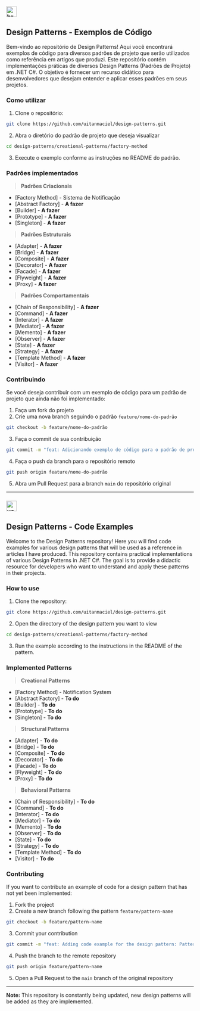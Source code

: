 ﻿### <img width="28" height="28" src="https://img.icons8.com/color/48/brazil-circular.png" alt="brazil-circular"/>
## Design Patterns - Exemplos de Código

Bem-vindo ao repositório de Design Patterns! Aqui você encontrará exemplos de código para diversos padrões de projeto que serão utilizados como referência em artigos que produzi.
Este repositório contém implementações práticas de diversos Design Patterns (Padrões de Projeto) em .NET C#. O objetivo é fornecer um recurso didático para desenvolvedores que desejam entender e aplicar esses padrões em seus projetos.


### Como utilizar

1. Clone o repositório:
```bash
git clone https://github.com/uitanmaciel/design-patterns.git
```
2. Abra o diretório do padrão de projeto que deseja visualizar
```bash
cd design-patterns/creational-patterns/factory-method
```
3. Execute o exemplo conforme as instruções no README do padrão.


### Padrões implementados

> **Padrões Criacionais**

- [Factory Method] - Sistema de Notificação
- [Abstract Factory] - **A fazer**
- [Builder] - **A fazer**
- [Prototype] - **A fazer**
- [Singleton] - **A fazer**

> **Padrões Estruturais**

- [Adapter] - **A fazer**
- [Bridge] - **A fazer**
- [Composite] - **A fazer**
- [Decorator] - **A fazer**
- [Facade] - **A fazer**
- [Flyweight] - **A fazer**
- [Proxy] - **A fazer**

> **Padrões Comportamentais**

- [Chain of Responsibility] - **A fazer**
- [Command] - **A fazer**
- [Interator] - **A fazer**
- [Mediator] - **A fazer**
- [Memento] - **A fazer**
- [Observer] - **A fazer**
- [State] - **A fazer**
- [Strategy] - **A fazer**
- [Template Method] - **A fazer**
- [Visitor] - **A fazer**

### Contribuindo

Se você deseja contribuir com um exemplo de código para um padrão de projeto que ainda não foi implementado:
1. Faça um fork do projeto
2. Crie uma nova branch seguindo o padrão `feature/nome-do-padrão`
```bash
git checkout -b feature/nome-do-padrão
```
3. Faça o commit de sua contribuição
```bash
git commit -m "feat: Adicionando exemplo de código para o padrão de projeto: Nome do Padrão" 
```
4. Faça o push da branch para o repositório remoto
```bash
git push origin feature/nome-do-padrão 
```
5. Abra um Pull Request para a branch `main` do repositório original

---

### <img width="28" height="28" src="https://img.icons8.com/officexs/16/usa.png" alt="usa"/>
## Design Patterns - Code Examples

Welcome to the Design Patterns repository! Here you will find code examples for various design patterns that will be used as a reference in articles I have produced. This repository contains practical implementations of various Design Patterns in .NET C#. 
The goal is to provide a didactic resource for developers who want to understand and apply these patterns in their projects.

### How to use

1. Clone the repository:
```bash
git clone https://github.com/uitanmaciel/design-patterns.git
```
2. Open the directory of the design pattern you want to view
```bash
cd design-patterns/creational-patterns/factory-method 
```
3. Run the example according to the instructions in the README of the pattern.

### Implemented Patterns

> **Creational Patterns**
 
- [Factory Method] - Notification System
- [Abstract Factory] - **To do**
- [Builder] - **To do**
- [Prototype] - **To do**
- [Singleton] - **To do**

> **Structural Patterns**

- [Adapter] - **To do**
- [Bridge] - **To do**
- [Composite] - **To do**
- [Decorator] - **To do**
- [Facade] - **To do**
- [Flyweight] - **To do**
- [Proxy] - **To do**

> **Behavioral Patterns**

- [Chain of Responsibility] - **To do**
- [Command] - **To do**
- [Interator] - **To do**
- [Mediator] - **To do**
- [Memento] - **To do**
- [Observer] - **To do**
- [State] - **To do**
- [Strategy] - **To do**
- [Template Method] - **To do**
- [Visitor] - **To do**

### Contributing

If you want to contribute an example of code for a design pattern that has not yet been implemented:
1. Fork the project
2. Create a new branch following the pattern `feature/pattern-name`
```bash
git checkout -b feature/pattern-name
```
3. Commit your contribution
```bash
git commit -m "feat: Adding code example for the design pattern: Pattern Name"  
```
4. Push the branch to the remote repository
```bash
git push origin feature/pattern-name  
```
5. Open a Pull Request to the `main` branch of the original repository

---
**Note:**
This repository is constantly being updated, new design patterns will be added as they are implemented.
